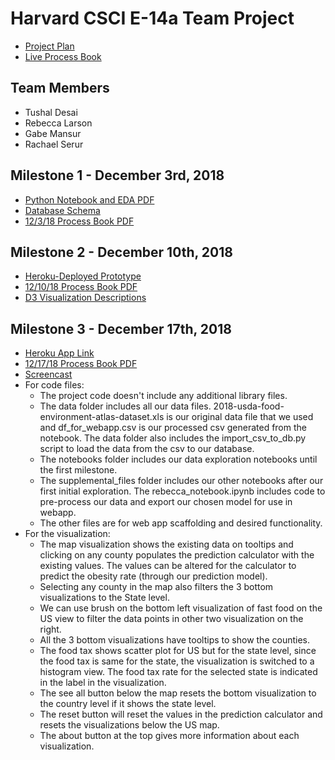 # Harvard CSCI E-14a Team Project

- [Project Plan](https://github.com/rserur/harvard-e14a-team-project/blob/master/supplemental_files/ProjectPlan.md)
- [Live Process Book](https://github.com/rserur/harvard-e14a-team-project/blob/master/supplemental_files/process_book.md)

## Team Members
- Tushal Desai
- Rebecca Larson
- Gabe Mansur
- Rachael Serur

## Milestone 1 - December 3rd, 2018
- [Python Notebook and EDA PDF](https://github.com/rserur/harvard-e14a-team-project/blob/master/supplemental_files/notebook_and_eda_120318.pdf)
- [Database Schema](https://github.com/rserur/harvard-e14a-team-project/blob/master/supplemental_files/process_book.md#schema)
- [12/3/18 Process Book PDF](https://github.com/rserur/harvard-e14a-team-project/blob/master/supplemental_files/process_book_120318.pdf)

## Milestone 2 - December 10th, 2018
- [Heroku-Deployed Prototype](https://csci-e14a-food-atlas.herokuapp.com/)
- [12/10/18 Process Book PDF](https://github.com/rserur/harvard-e14a-team-project/blob/master/supplemental_files/process_book_121018.pdf)
- [D3 Visualization Descriptions](https://github.com/rserur/harvard-e14a-team-project/blob/master/supplemental_files/process_book.md#frontend--visualizations)

## Milestone 3 - December 17th, 2018
- [Heroku App Link](https://csci-e14a-food-atlas.herokuapp.com/)
- [12/17/18 Process Book PDF](https://github.com/rserur/harvard-e14a-team-project/blob/master/supplemental_files/process_book_121718.pdf)
- [Screencast](https://youtu.be/C6i5LmWl6tQ)
- For code files:
  - The project code doesn't include any additional library files.
  - The data folder includes all our data files. 2018-usda-food-environment-atlas-dataset.xls is our original data file that we used and df_for_webapp.csv is our processed csv generated from the notebook. The data folder also includes the import_csv_to_db.py script to load the data from the csv to our database.
  - The notebooks folder includes our data exploration notebooks until the first milestone.
  - The supplemental_files folder includes our other notebooks after our first initial exploration. The rebecca_notebook.ipynb includes code to pre-process our data and export our chosen model for use in webapp.
  - The other files are for web app scaffolding and desired functionality.
- For the visualization:
  - The map visualization shows the existing data on tooltips and clicking on any county populates the prediction calculator with the existing values. The values can be altered for the calculator to predict the obesity rate (through our prediction model).
  - Selecting any county in the map also filters the 3 bottom visualizations to the State level.
  - We can use brush on the bottom left visualization of fast food on the US view to filter the data points in other two visualization on the right.
  - All the 3 bottom visualizations have tooltips to show the counties.
  - The food tax shows scatter plot for US but for the state level, since the food tax is same for the state, the visualization is switched to a histogram view. The food tax rate for the selected state is indicated in the label in the visualization.
  - The see all button below the map resets the bottom visualization to the country level if it shows the state level.
  - The reset button will reset the values in the prediction calculator and resets the visualizations below the US map.
  - The about button at the top gives more information about each visualization.
